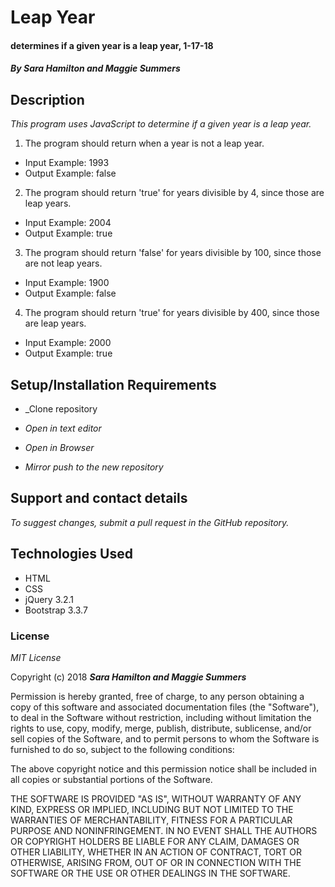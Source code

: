 # Leap Year

#### determines if a given year is a leap year, 1-17-18

#### _By Sara Hamilton and Maggie Summers_

## Description

_This program uses JavaScript to determine if a given year is a leap year._

1. The program should return when a year is not a leap year.
* Input Example: 1993
* Output Example: false
2. The program should return 'true' for years divisible by 4, since those are leap years.
* Input Example: 2004
* Output Example: true
3. The program should return 'false' for years divisible by 100, since those are not leap years.
* Input Example: 1900
* Output Example: false
4. The program should return 'true' for years divisible by 400, since those are leap years.
* Input Example: 2000
* Output Example: true

## Setup/Installation Requirements

* _Clone repository

* _Open in text editor_

* _Open in Browser_

* _Mirror push to the new repository_

## Support and contact details

_To suggest changes, submit a pull request in the GitHub repository._

## Technologies Used

* HTML
* CSS
* jQuery 3.2.1
* Bootstrap 3.3.7

### License

*MIT License*

Copyright (c) 2018 **_Sara Hamilton and Maggie Summers_**

Permission is hereby granted, free of charge, to any person obtaining a copy
of this software and associated documentation files (the "Software"), to deal
in the Software without restriction, including without limitation the rights
to use, copy, modify, merge, publish, distribute, sublicense, and/or sell
copies of the Software, and to permit persons to whom the Software is
furnished to do so, subject to the following conditions:

The above copyright notice and this permission notice shall be included in all
copies or substantial portions of the Software.

THE SOFTWARE IS PROVIDED "AS IS", WITHOUT WARRANTY OF ANY KIND, EXPRESS OR
IMPLIED, INCLUDING BUT NOT LIMITED TO THE WARRANTIES OF MERCHANTABILITY,
FITNESS FOR A PARTICULAR PURPOSE AND NONINFRINGEMENT. IN NO EVENT SHALL THE
AUTHORS OR COPYRIGHT HOLDERS BE LIABLE FOR ANY CLAIM, DAMAGES OR OTHER
LIABILITY, WHETHER IN AN ACTION OF CONTRACT, TORT OR OTHERWISE, ARISING FROM,
OUT OF OR IN CONNECTION WITH THE SOFTWARE OR THE USE OR OTHER DEALINGS IN THE
SOFTWARE.
